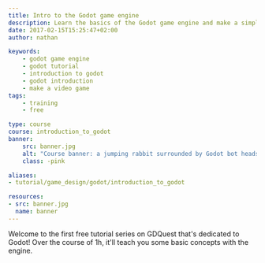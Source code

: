 ```yaml
---
title: Intro to the Godot game engine
description: Learn the basics of the Godot game engine and make a simple platform game prototype.
date: 2017-02-15T15:25:47+02:00
author: nathan

keywords:
    - godot game engine
    - godot tutorial
    - introduction to godot
    - godot introduction
    - make a video game
tags:
    - training
    - free

type: course
course: introduction_to_godot
banner:
    src: banner.jpg
    alt: "Course banner: a jumping rabbit surrounded by Godot bot heads"
    class: -pink

aliases:
- tutorial/game_design/godot/introduction_to_godot

resources:
- src: banner.jpg
  name: banner
---
```


Welcome to the first free tutorial series on GDQuest that's dedicated to Godot! Over the course of 1h, it'll teach you some basic concepts with the engine.
